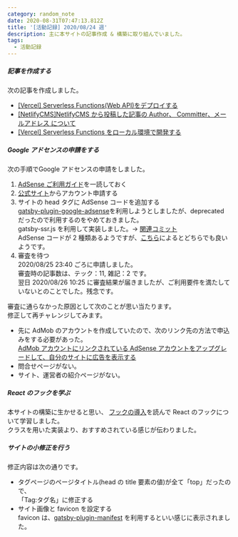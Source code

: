 ```yaml
---
category: random_note
date: 2020-08-31T07:47:13.812Z
title: '[活動記録] 2020/08/24 週'
description: 主に本サイトの記事作成 & 構築に取り組んでいました。
tags:
  - 活動記録
---
```

##### 記事を作成する

次の記事を作成しました。

- [[Vercel] Serverless Functions(Web API)をデプロイする](/tech/2020-08-27-vercel-serverless-functions-web-api-%E3%82%92%E3%83%87%E3%83%97%E3%83%AD%E3%82%A4%E3%81%99%E3%82%8B/)
- [[NetlifyCMS]NetlifyCMS から投稿した記事の Author、 Committer、メールアドレス について](/tech/2020-08-29-netlifycms-netlifycms-%E3%81%8B%E3%82%89%E6%8A%95%E7%A8%BF%E3%81%97%E3%81%9F%E8%A8%98%E4%BA%8B%E3%81%AE-author%E3%80%81-committer%E3%80%81%E3%83%A1%E3%83%BC%E3%83%AB%E3%82%A2%E3%83%89%E3%83%AC%E3%82%B9-%E3%81%AB%E3%81%A4%E3%81%84%E3%81%A6/)
- [[Vercel] Serverless Functions をローカル環境で開発する](https://kotsukotsu.work/tech/2020-08-30-vercel-serverless-functions-%E3%82%92%E3%83%AD%E3%83%BC%E3%82%AB%E3%83%AB%E7%92%B0%E5%A2%83%E3%81%A7%E9%96%8B%E7%99%BA%E3%81%99%E3%82%8B/)

##### Google アドセンスの申請をする

次の手順でGoogle アドセンスの申請をしました。

1. [AdSense ご利用ガイド](https://support.google.com/adsense/answer/3180977?hl=ja)を一読しておく
2. [公式サイト](https://www.google.com/adsense/start/)からアカウント申請する
3. サイトの head タグに AdSense コードを追加する  
   [gatsby-plugin-google-adsense](https://www.gatsbyjs.com/plugins/gatsby-plugin-google-adsense/)を利用しようとしましたが、deprecated だったので利用するのをやめておきました。  
   gatsby-ssr.js を利用して実装しました。→ [関連コミット](https://github.com/jiri3/kotsu2to/commit/2d026e5166a228bb58b31148a4ff881e89f5f884)  
   AdSense コードが 2 種類あるようですが、[こちら](https://support.google.com/adsense/thread/17345826?hl=ja)によるとどちらでも良いようです。
4. 審査を待つ  
   2020/08/25 23:40 ごろに申請しました。  
   審査時の記事数は、テック：11, 雑記：2 です。  
   翌日 2020/08/26 10:25 に審査結果が届きましたが、ご利用要件を満たしていないとのことでした。残念です。

審査に通らなかった原因として次のことが思い当たります。  
修正して再チャレンジしてみます。

- 先に AdMob のアカウントを作成していたので、次のリンク先の方法で申込みをする必要があった。  
  [AdMob アカウントにリンクされている AdSense アカウントをアップグレードして、自分のサイトに広告を表示する](https://support.google.com/admob/answer/6023158)
- 問合せページがない。
- サイト、運営者の紹介ページがない。

##### React のフックを学ぶ

本サイトの構築に生かせると思い、
[フックの導入](https://ja.reactjs.org/docs/hooks-intro.html)を読んで React のフックについて学習しました。  
クラスを用いた実装より、おすすめされている感じが伝わりました。

##### サイトの小修正を行う

修正内容は次の通りです。

- タグページのページタイトル(head の title 要素の値)が全て「top」だったので、  
「Tag:タグ名」に修正する
- サイト画像と favicon を設定する  
  favicon は、[gatsby-plugin-manifest](https://www.gatsbyjs.com/docs/add-a-manifest-file/#using-gatsby-plugin-manifest) を利用するといい感じに表示されました。
